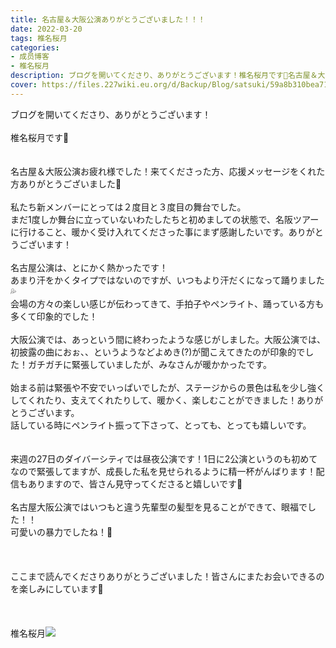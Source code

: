 ```yaml
---
title: 名古屋＆大阪公演ありがとうございました！！！
date: 2022-03-20
tags: 椎名桜月
categories: 
- 成员博客
- 椎名桜月
description: ブログを開いてくださり、ありがとうございます！椎名桜月です🐹名古屋＆大阪公演お疲れ様でした！来てくださった方、応援メッセージをくれた方ありがとうございました💐私たち新メンバーにとって...
cover: https://files.227wiki.eu.org/d/Backup/Blog/satsuki/59a8b310bea71378463686d565ec1.jpg 
---
```

<div class="blog_detail__main">
        ブログを開いてくださり、ありがとうございます！<br/>
<br/>
椎名桜月です🐹<br/>
<br/>
<br/>
名古屋＆大阪公演お疲れ様でした！来てくださった方、応援メッセージをくれた方ありがとうございました💐<br/>
<br/>
私たち新メンバーにとっては２度目と３度目の舞台でした。<br/>
まだ1度しか舞台に立っていないわたしたちと初めましての状態で、名阪ツアーに行けること、暖かく受け入れてくださった事にまず感謝したいです。ありがとうございます！<br/>
<br/>
名古屋公演は、とにかく熱かったです！<br/>
あまり汗をかくタイプではないのですが、いつもより汗だくになって踊りました💦<br/>
会場の方々の楽しい感じが伝わってきて、手拍子やペンライト、踊っている方も多くて印象的でした！<br/>
<br/>
大阪公演では、あっという間に終わったような感じがしました。大阪公演では、初披露の曲におぉ、、というようなどよめき(?)が聞こえてきたのが印象的でした！ガチガチに緊張していましたが、みなさんが暖かかったです。<br/>
<br/>
始まる前は緊張や不安でいっぱいでしたが、ステージからの景色は私を少し強くしてくれたり、支えてくれたりして、暖かく、楽しむことができました！ありがとうございます。<br/>
話している時にペンライト振って下さって、とっても、とっても嬉しいです。<br/>
<br/>
<br/>
来週の27日のダイバーシティでは昼夜公演です！1日に2公演というのも初めてなので緊張してますが、成長した私を見せられるように精一杯がんばります！配信もありますので、皆さん見守ってくださると嬉しいです🥰<br/>
<br/>
名古屋大阪公演ではいつもと違う先輩型の髪型を見ることができて、眼福でした！！<br/>
可愛いの暴力でしたね！🤛<br/>
<br/>
<br/>
<br/>
ここまで読んでくださりありがとうございました！皆さんにまたお会いできるのを楽しみにしています🥰<br/>
<br/>
<br/>
<br/>
椎名桜月<img src="https://files.227wiki.eu.org/d/Backup/Blog/satsuki/59a8b310bea71378463686d565ec1.jpg">
<!--twitter-->

<!--//twitter-->
</img></div>